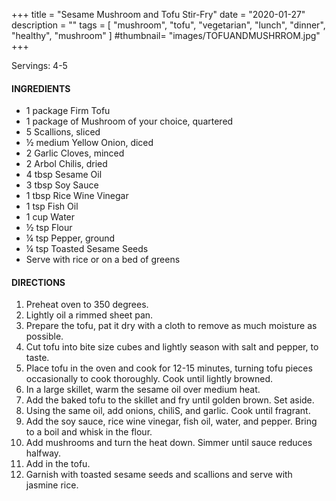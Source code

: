 +++
title = "Sesame Mushroom and Tofu Stir-Fry"
date = "2020-01-27"
description = ""
tags = [
	"mushroom",
    "tofu",
    "vegetarian",
    "lunch",
    "dinner",
    "healthy", 
    "mushroom"
]
#thumbnail= "images/TOFUANDMUSHRROM.jpg"
+++

Servings: 4-5<!--more-->

#### INGREDIENTS 

* 1 package Firm Tofu 
* 1 package of Mushroom of your choice, quartered 
* 5 Scallions, sliced
* ½ medium Yellow Onion, diced 
* 2 Garlic Cloves, minced
* 2 Arbol Chilis, dried 
* 4 tbsp Sesame Oil
* 3 tbsp Soy Sauce 
* 1 tbsp Rice Wine Vinegar 
* 1 tsp Fish Oil 
* 1 cup Water 
* ½ tsp Flour 
* ¼ tsp Pepper, ground 
* ¼ tsp Toasted Sesame Seeds 
* Serve with rice or on a bed of greens  

#### DIRECTIONS 

1. Preheat oven to 350 degrees. 
2. Lightly oil a rimmed sheet pan. 
3. Prepare the tofu, pat it dry with a cloth to remove as much moisture as possible. 
4. Cut tofu into bite size cubes and lightly season with salt and pepper, to taste.  
5. Place tofu in the oven and cook for 12-15 minutes, turning tofu pieces occasionally to cook thoroughly. Cook until lightly browned. 
6. In a large skillet, warm the sesame oil over medium heat. 
7. Add the baked tofu to the skillet and fry until golden brown. Set aside. 
8. Using the same oil, add onions, chiliS, and garlic. Cook until fragrant. 
9. Add the soy sauce, rice wine vinegar, fish oil, water, and pepper. Bring to a boil and whisk in the flour. 
10. Add mushrooms and turn the heat down. Simmer until sauce reduces halfway. 
11. Add in the tofu. 
12. Garnish with toasted sesame seeds and scallions and serve with jasmine rice. 
